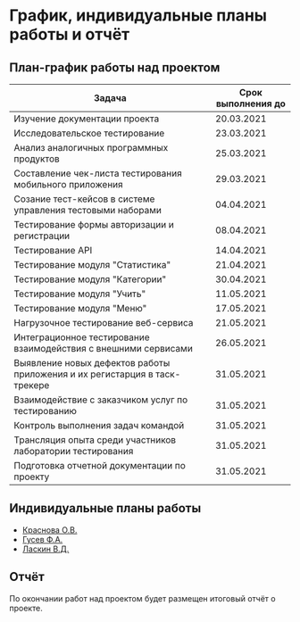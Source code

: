 # График, индивидуальные планы работы и отчёт

## План-график работы над проектом

|    Задача    |    Срок выполнения до                       |
|------------  |---------------------------------------------|
| Изучение документации проекта | 20.03.2021 |
| Исследовательское тестирование | 23.03.2021 |
| Анализ аналогичных программных продуктов | 25.03.2021 |
| Составление чек-листа тестирования мобильного приложения | 29.03.2021 |
| Созание тест-кейсов в системе управления тестовыми наборами | 04.04.2021 |
| Тестирование формы авторизации и регистрации | 08.04.2021 |
| Тестирование API  | 14.04.2021 |
| Тестирование модуля "Статистика"  | 21.04.2021 |
| Тестирование модуля "Категории"  | 30.04.2021 |
| Тестирование модуля "Учить"  | 11.05.2021 |
| Тестирование модуля "Меню"  | 17.05.2021 |
| Нагрузочное тестирование веб-сервиса | 21.05.2021 |
| Интеграционное тестирование взаимодействия с внешними сервисами | 26.05.2021 |
| Выявление новых дефектов работы приложения и их регистарция в таск-трекере | 31.05.2021 |
| Взаимодействие с заказчиком услуг по тестированию | 31.05.2021 |
| Контроль выполнения задач командой | 31.05.2021 |
| Трансляция опыта среди участников лаборатории тестирования | 31.05.2021 |
| Подготовка отчетной документации по проекту | 31.05.2021 |

## Индивидуальные планы работы

- [Краснова О.В.](krasnova.md)
- [Гусев Ф.А.](gusev.md)
- [Ласкин В.Д.](laskin.md)


## Отчёт

По окончании работ над проектом будет размещен итоговый отчёт о проекте.
